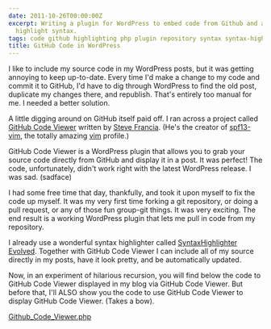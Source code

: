 ```yaml
---
date: 2011-10-26T00:00:00Z
excerpt: Writing a plugin for WordPress to embed code from Github and automatically
  highlight syntax.
tags: code github highlighting php plugin repository syntax syntax-highlighting wordpress
title: GitHub Code in WordPress
---
```


I like to include my source code in my WordPress posts, but it was
getting annoying to keep up-to-date. Every time I'd make a change to my
code and commit it to GitHub, I'd have to dig through WordPress to find
the old post, duplicate my changes there, and republish. That's entirely
too manual for me. I needed a better solution.

A little digging around on GitHub itself paid off. I ran across a
project called [GitHub Code Viewer][] written by [Steve Francia][].
(He's the creator of [spf13-vim][], the totally amazing [vim][]
profile.)

GitHub Code Viewer is a WordPress plugin that allows you to grab your
source code directly from GitHub and display it in a post. It was
perfect! The code, unfortunately, didn't work right with the latest
WordPress release. I was sad. (sadface)

I had some free time that day, thankfully, and took it upon myself to
fix the code up myself. It was my very first time forking a git
repository, or doing a pull request, or any of those fun group-git
things. It was very exciting. The end result is a working WordPress
plugin that lets me pull in code from my repository.

I already use a wonderful syntax highlighter called [SyntaxHighlighter
Evolved][]. Together with GitHub Code Viewer I can include all of my
source directly in my posts, have it look pretty, and be automatically
updated.

Now, in an experiment of hilarious recursion, you will find below the
code to GitHub Code Viewer displayed in my blog via GitHub Code Viewer.
But before that, I'll ALSO show you the code to use GitHub Code Viewer
to display GitHub Code Viewer. (Takes a bow).

[Github_Code_Viewer.php](//github.com/jamestomasino/wp_GitHub_Code_Viewer/blob/master/GitHub_Code_Viewer.php)

  [GitHub Code Viewer]: //github.com/spf13/wp_GitHub_Code_Viewer
  [Steve Francia]: //spf13.com/
  [spf13-vim]: //github.com/spf13/spf13-vim
  [vim]: //www.vim.org
  [SyntaxHighlighter Evolved]: //wordpress.org/extend/plugins/syntaxhighlighter/

